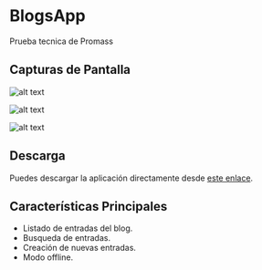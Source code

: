 # BlogsApp
Prueba tecnica de Promass

## Capturas de Pantalla

![alt text](https://i.postimg.cc/ZBxFFfPp/1-dashboard.png)

![alt text](https://i.postimg.cc/ZCRFpxWv/2-details.png)

![alt text](https://i.postimg.cc/K4QD1H8y/3-create.png)

## Descarga

Puedes descargar la aplicación directamente desde [este enlace](https://drive.google.com/file/d/1D9MGlN0h9HLqT8QnQ2RGM4RJIOEICiB6/view?usp=sharing).


## Características Principales

- Listado de entradas del blog.
- Busqueda de entradas.
- Creación de nuevas entradas.
- Modo offline.
